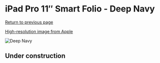 # iPad Pro 11″ Smart Folio - Deep Navy

[Return to previous page](/ipad_pro4)

[High-resolution image from Apple](https://store.storeimages.cdn-apple.com/8756/as-images.apple.com/is/MGYX3?wid=4500&hei=4500&fmt=png)

<div style="width: 512px"><img src="/almost_uncompressed/MGYX3.webp" alt="Deep Navy"></div>

## Under construction
